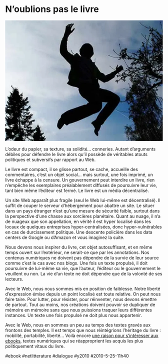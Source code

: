 # N’oublions pas le livre

![](_i/freeb.webp)

L’odeur du papier, sa texture, sa solidité… conneries. Autant d’arguments débiles pour défendre le livre alors qu’il possède de véritables atouts politiques et subversifs par rapport au Web.

Le livre est compact, il se glisse partout, se cache, accueille des commentaires, c’est un objet social… mais surtout, une fois imprimé, un livre échappe à la censure. Un gouvernement peut interdire un livre, rien n’empêche les exemplaires préalablement diffusés de poursuivre leur vie, tant bien même l’éditeur est fermé. Le livre est un média décentralisé.

Un site Web apparaît plus fragile (seul le Web lui-même est décentralisé). Il suffit de couper le serveur d’hébergement pour abattre un site. Le situer dans un pays étranger n’est qu’une mesure de sécurité faible, surtout dans la perspective d’une chasse aux sorcières planétaire. Quant au nuage, il n’a de nuageux que son appellation, en vérité il est hyper localisé dans les locaux de quelques entreprises hyper-centralisées, donc hyper-vulnérables en cas de durcissement politique. Une descente policière dans les data centers de Google ou d’Amazon et vous imaginez la suite.

Nous devons nous inspirer du livre, cet objet autosuffisant, et en même temps ouvert sur l’extérieur, ne serait-ce que par les annotations. Nos contenus numériques ne doivent pas dépendre de la survie de leur source comme c’est le cas avec nos blogs. Une fois un texte propulsé, il doit poursuivre de lui-même sa vie, que l’auteur, l’éditeur ou le gouvernement le veuillent ou non. La vie d’un texte ne doit dépendre que de la volonté de ses lecteurs.

Avec le Web, nous nous sommes mis en position de faiblesse. Notre liberté d’expression émise depuis un point localisé est toute relative. On peut nous faire taire. Pour lutter, pour résister, pour réinventer, nous devons émettre de partout. Tout au moins, nos créations doivent pouvoir se dupliquer de mémoire en mémoire sans que nous puissions traquer leurs différentes instances. Un texte une fois propulsé ne doit plus nous appartenir.

Avec le Web, nous en sommes un peu au temps des textes gravés aux frontons des temples. Il est temps que nous réintégrions l’héritage du livre : mobilité, portabilité, liberté… Voilà encore [une raison pour s’intéresser aux ebooks](defendre-livre-electronique.md), textes numériques qui se réapproprient les acquis les plus politiquement vitaux du livre.

#ebook #netlitterature #dialogue #y2010 #2010-5-25-11h40
